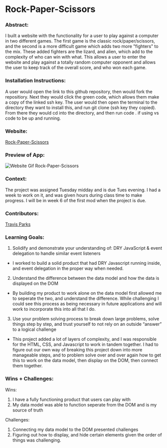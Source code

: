 # Rock-Paper-Scissors 

### Abstract:
[//]: <> (Briefly describe what you built and its features. What problem is the app solving? How does this application solve that problem?)

I built a website with the functionality for a user to play against a computer in two different games. The first game is the classic rock/paper/scissors, and the second is a more difficult game which adds two more "fighters" to the mix. These added fighters are the lizard, and alien, which add to the complexity of who can win with what. This allows a user to enter the website and play against a totally random computer opponent and allows the user to keep track of the overall score, and who won each game. 

### Installation Instructions:
[//]: <> (What steps does a person have to take to get your app cloned down and running?)

A user would open the link to this github repository, then would fork the repositiory. Next they would click the green code, which allows them make a copy of the linked ssh key. The user would then open the terminal to the directory they want to install this, and run git clone (ssh key they copied). From there they would cd into the directory, and then run code . if using vs code to be up and running. 

### Website:

[Rock-Paper-Scissors]( https://leftylincoln.github.io/rock-paper-scissors/)

### Preview of App:
[//]: <> (Provide ONE gif or screenshot of your application - choose the "coolest" piece of functionality to show off.)

![Website Gif Rock-Paper-Scissors](https://user-images.githubusercontent.com/116752855/212753929-ab391578-8ccf-4f60-85f1-a2fc2ab10241.gif)

### Context:
[//]: <> (Give some context for the project here. How long did you have to work on it? How far into the Turing program are you?)

The project was assigned Tuesday midday and is due Tues evening. I had a week to work on it, and was given hours during class time to make progress. I will be in week 6 of the first mod when the project is due. 

### Contributors:
[//]: <> (Who worked on this application? Link to their GitHubs.)

[Travis Parks](https://github.com/LeftyLincoln)

### Learning Goals:
[//]: <> (What were the learning goals of this project? What tech did you work with?)

1. Solidify and demonstrate your understanding of: DRY JavaScript & event delegation to handle similar event listeners
- I worked to build a solid product that had DRY Javascript running inside, and event delegation in the proper way when needed. 
2. Understand the difference between the data model and how the data is displayed on the DOM
- By building my product to work alone on the data model first allowed me to seperate the two, and understand the difference. While challenging I could see this process as being necessary in future applications and will work to incorporate this into all that I do. 
3. Use your problem solving process to break down large problems, solve things step by step, and trust yourself to not rely on an outside “answer” to a logical challenge
- This project added a lot of layers of complexity, and I was responsible for the HTML, CSS, and Javascript to work in tandem together. I had to figure out our own way of breaking this project down into more manageable steps, and to problem solve over and over again how to get this to work on the data model, then display on the DOM, then connect them together. 


### Wins + Challenges:
[//]: <> (What are 2-3 wins you have from this project? What were some challenges you faced - and how did you get over them?)

Wins: 
 1. I have a fully functioning product that users can play with
 2. My data model was able to function seperate from the DOM and is my source of truth

Challenges:
 1. Connecting my data model to the DOM presented challenges
 2. Figuring out how to display, and hide certain elements given the order of things was challenging. 
